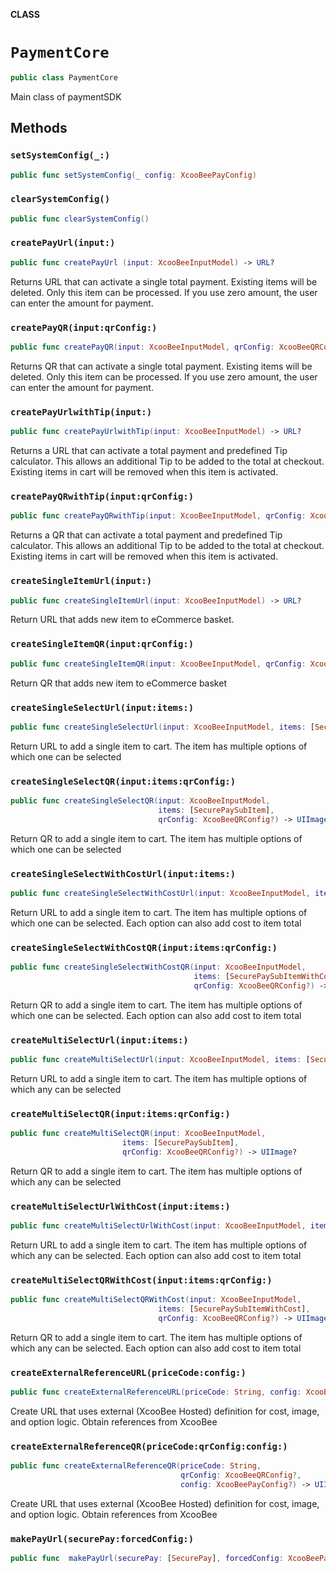 **CLASS**

# `PaymentCore`

```swift
public class PaymentCore
```

Main class of paymentSDK

## Methods
### `setSystemConfig(_:)`

```swift
public func setSystemConfig(_ config: XcooBeePayConfig)
```

### `clearSystemConfig()`

```swift
public func clearSystemConfig()
```

### `createPayUrl(input:)`

```swift
public func createPayUrl (input: XcooBeeInputModel) -> URL?
```

Returns URL that can activate a single total payment. Existing items will be deleted. Only this item can be
processed. If you use zero amount, the user can enter the amount for payment.

### `createPayQR(input:qrConfig:)`

```swift
public func createPayQR(input: XcooBeeInputModel, qrConfig: XcooBeeQRConfig?) -> UIImage?
```

Returns QR that can activate a single total payment. Existing items will be deleted. Only this item can be
processed. If you use zero amount, the user can enter the amount for payment.

### `createPayUrlwithTip(input:)`

```swift
public func createPayUrlwithTip(input: XcooBeeInputModel) -> URL?
```

Returns a URL that can activate a total payment and predefined Tip calculator. This allows an additional Tip to be
added to the total at checkout. Existing items in cart will be removed when this item is activated.

### `createPayQRwithTip(input:qrConfig:)`

```swift
public func createPayQRwithTip(input: XcooBeeInputModel, qrConfig: XcooBeeQRConfig?) -> UIImage?
```

Returns a QR that can activate a total payment and predefined Tip calculator. This allows an additional Tip to be
added to the total at checkout. Existing items in cart will be removed when this item is activated.

### `createSingleItemUrl(input:)`

```swift
public func createSingleItemUrl(input: XcooBeeInputModel) -> URL?
```

Return URL that adds new item to eCommerce basket.

### `createSingleItemQR(input:qrConfig:)`

```swift
public func createSingleItemQR(input: XcooBeeInputModel, qrConfig: XcooBeeQRConfig?) -> UIImage?
```

Return QR that adds new item to eCommerce basket

### `createSingleSelectUrl(input:items:)`

```swift
public func createSingleSelectUrl(input: XcooBeeInputModel, items: [SecurePaySubItem]) -> URL?
```

Return URL to add a single item to cart. The item has multiple options of which one can be selected

### `createSingleSelectQR(input:items:qrConfig:)`

```swift
public func createSingleSelectQR(input: XcooBeeInputModel,
                                 items: [SecurePaySubItem],
                                 qrConfig: XcooBeeQRConfig?) -> UIImage?
```

Return QR to add a single item to cart. The item has multiple options of which one can be selected

### `createSingleSelectWithCostUrl(input:items:)`

```swift
public func createSingleSelectWithCostUrl(input: XcooBeeInputModel, items: [SecurePaySubItemWithCost]) -> URL?
```

Return URL to add a single item to cart. The item has multiple options of which one can be selected. Each option can also add cost to item total

### `createSingleSelectWithCostQR(input:items:qrConfig:)`

```swift
public func createSingleSelectWithCostQR(input: XcooBeeInputModel,
                                         items: [SecurePaySubItemWithCost],
                                         qrConfig: XcooBeeQRConfig?) -> UIImage?
```

Return QR to add a single item to cart. The item has multiple options of which one can be selected. Each option can also add cost to item total

### `createMultiSelectUrl(input:items:)`

```swift
public func createMultiSelectUrl(input: XcooBeeInputModel, items: [SecurePaySubItem]) -> URL?
```

Return URL to add a single item to cart. The item has multiple options of which any can be selected

### `createMultiSelectQR(input:items:qrConfig:)`

```swift
public func createMultiSelectQR(input: XcooBeeInputModel,
                         items: [SecurePaySubItem],
                         qrConfig: XcooBeeQRConfig?) -> UIImage?
```

Return QR to add a single item to cart. The item has multiple options of which any can be selected

### `createMultiSelectUrlWithCost(input:items:)`

```swift
public func createMultiSelectUrlWithCost(input: XcooBeeInputModel, items: [SecurePaySubItemWithCost]) -> URL?
```

Return URL to add a single item to cart. The item has multiple options of which any can be selected. Each option  can also add cost to item total

### `createMultiSelectQRWithCost(input:items:qrConfig:)`

```swift
public func createMultiSelectQRWithCost(input: XcooBeeInputModel,
                                 items: [SecurePaySubItemWithCost],
                                 qrConfig: XcooBeeQRConfig?) -> UIImage?
```

Return QR to add a single item to cart. The item has multiple options of which any can be selected. Each option can also add cost to item total

### `createExternalReferenceURL(priceCode:config:)`

```swift
public func createExternalReferenceURL(priceCode: String, config: XcooBeePayConfig?) -> URL?
```

Create URL that uses external (XcooBee Hosted) definition for cost, image, and option logic. Obtain references from XcooBee

### `createExternalReferenceQR(priceCode:qrConfig:config:)`

```swift
public func createExternalReferenceQR(priceCode: String,
                                      qrConfig: XcooBeeQRConfig?,
                                      config: XcooBeePayConfig?) -> UIImage?
```

Create URL that uses external (XcooBee Hosted) definition for cost, image, and option logic. Obtain references from XcooBee

### `makePayUrl(securePay:forcedConfig:)`

```swift
public func  makePayUrl(securePay: [SecurePay], forcedConfig: XcooBeePayConfig?) -> String
```
